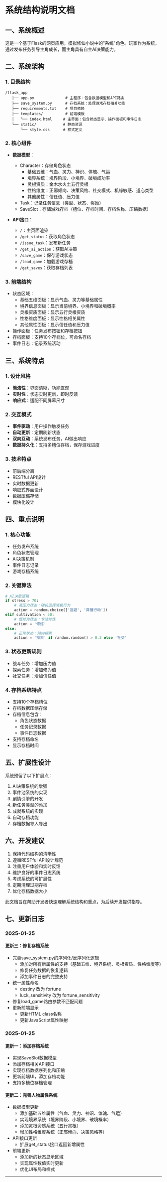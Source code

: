 # 系统结构说明文档

## 一、系统概述
这是一个基于Flask的网页应用，模拟修仙小说中的"系统"角色。玩家作为系统，通过发布任务引导主角成长，而主角具有自主AI决策能力。

## 二、系统架构
### 1. 目录结构
```
/flask_app
   ├── app.py              # 主程序：包含数据模型和API路由
   ├── save_system.py      # 存档系统：处理游戏存档相关功能
   ├── requirements.txt    # 项目依赖
   ├── templates/          # 前端模板
   │   └── index.html     # 主界面：包含状态显示、操作面板和事件日志
   └── static/            # 静态资源
       └── style.css      # 样式定义
```

### 2. 核心组件
- **数据模型**：
  - Character：存储角色状态
    - 基础五维：气血、灵力、神识、体魄、气运
    - 境界系统：境界阶段、小境界、破境成功率
    - 灵根资质：金木水火土五行灵根
    - 性格维度：正邪倾向、决策风格、社交模式、机缘敏感、道心类型
    - 其他属性：信任值、压力值
  - Task：记录任务信息（类型、状态、奖励）
  - SaveSlot：存储游戏存档（槽位、存档时间、存档名称、压缩数据）

- **API接口**：
  - `/`：主页面渲染
  - `/get_status`：获取角色状态
  - `/issue_task`：发布新任务
  - `/get_ai_action`：获取AI决策
  - `/save_game`：保存游戏状态
  - `/load_game`：加载游戏存档
  - `/get_saves`：获取存档列表

### 3. 前端结构
- 状态区域：
  - 基础五维面板：显示气血、灵力等基础属性
  - 境界信息面板：显示当前境界、小境界和破境概率
  - 灵根资质面板：显示五行灵根资质
  - 性格维度面板：显示性格相关属性
  - 其他属性面板：显示信任值和压力值
- 操作面板：任务发布按钮和存档按钮
- 存档面板：支持10个存档位，可命名存档
- 事件日志：记录系统活动

## 三、系统特点
### 1. 设计风格
- **简洁性**：界面清晰，功能直观
- **实时性**：状态实时更新，即时反馈
- **响应式**：适配不同屏幕尺寸

### 2. 交互模式
- **事件驱动**：用户操作触发任务
- **自动更新**：定期刷新状态
- **双向互动**：系统发布任务，AI做出响应
- **数据持久化**：支持多槽位存档，保存游戏进度

### 3. 技术特点
- 前后端分离
- RESTful API设计
- 实时数据更新
- 响应式界面设计
- 数据压缩存储
- 模块化设计

## 四、重点说明
### 1. 核心功能
- 任务发布系统
- 角色状态管理
- AI决策机制
- 事件日志记录
- 游戏存档系统

### 2. 关键算法
```python
# AI决策逻辑
if stress > 70:
    # 高压力状态：随机选择消极行为
    action = random.choice(['逃避', '莽撞行动'])
elif cultivation < 50:
    # 低修为状态：专注修炼
    action = '修炼'
else:
    # 正常状态：倾向探索
    action = '探索' if random.random() > 0.3 else '社交'
```

### 3. 状态更新规则
- 战斗任务：增加压力值
- 探索任务：增加修为值
- 社交任务：增加信任值

### 4. 存档系统特点
- 支持10个存档槽位
- 存档数据压缩存储
- 存档信息包含：
  - 角色状态数据
  - 任务记录数据
  - 事件日志数据
- 支持存档命名
- 显示存档时间

## 五、扩展性设计
系统预留了以下扩展点：
1. AI决策系统的增强
2. 事件池系统的实现
3. 剧情引擎的开发
4. 新任务类型的添加
5. 成就系统的实现
6. 自动存档功能
7. 存档数据导入导出

## 六、开发建议
1. 保持代码结构的清晰性
2. 遵循RESTful API设计规范
3. 注重用户体验和实时反馈
4. 维护良好的事件日志系统
5. 考虑系统的可扩展性
6. 定期清理过期存档
7. 优化存档数据大小

此文档旨在帮助开发者快速理解系统结构和重点，为后续开发提供指导。

## 七、更新日志

### 2025-01-25
#### 更新三：修复存档系统
- 完善save_system.py的序列化/反序列化逻辑
  - 添加对所有新属性的支持（基础五维、境界系统、灵根资质、性格维度等）
  - 修复任务数据的恢复逻辑
  - 添加事件日志的完整支持
- 统一属性命名
  - destiny 改为 fortune
  - luck_sensitivity 改为 fortune_sensitivity
- 修复load_game路由参数不匹配问题
- 更新前端显示
  - 更新HTML class名称
  - 更新JavaScript属性映射
### 2025-01-25
#### 更新一：添加存档系统
- 实现SaveSlot数据模型
- 添加存档相关API接口
- 实现存档数据序列化和压缩
- 更新前端UI，添加存档功能
- 支持多槽位存档管理

#### 更新二：完善人物属性系统
- 数据模型更新
  - 添加基础五维属性（气血、灵力、神识、体魄、气运）
  - 实现境界系统（境界阶段、小境界、破境概率）
  - 添加灵根资质系统（五行灵根）
  - 增加性格维度系统（正邪倾向、决策风格等）
- API接口更新
  - 扩展get_status接口返回新增属性
- 前端更新
  - 添加新的状态显示区域
  - 实现属性数值实时更新
  - 优化UI布局和样式
---

